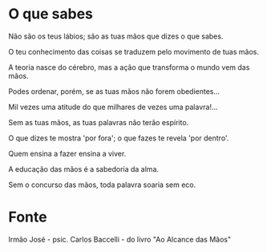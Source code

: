# O que sabes

Não são os teus lábios; são as tuas mãos que dizes o que sabes.

O teu conhecimento das coisas se traduzem pelo movimento de tuas mãos.

A teoria nasce do cérebro, mas a ação que transforma o mundo vem das mãos.

Podes ordenar, porém, se as tuas mãos não forem obedientes...

Mil vezes uma atitude do que milhares de vezes uma palavra!...

Sem as tuas mãos, as tuas palavras não terão espírito.

O que dizes te mostra 'por fora'; o que fazes te revela 'por dentro'.

Quem ensina a fazer ensina a viver.

A educação das mãos é a sabedoria da alma.

Sem o concurso das mãos, toda palavra soaria sem eco. 

# Fonte
Irmão José - psic. Carlos Baccelli - do livro "Ao Alcance das Mãos"
